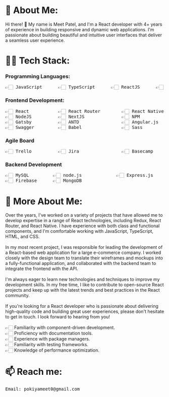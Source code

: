 # 💁 About Me:
Hi there! 👋 My name is Meet Patel, and I'm a React developer with 4+ years of experience in building responsive and dynamic web applications. I'm passionate about building beautiful and intuitive user interfaces that deliver a seamless user experience.

# 👨‍💻 Tech Stack:

### Programming Languages:

<pre>
👉🏻 JavaScript      👉🏻 TypeScript      👉🏻 ReactJS      👉🏻 NextJS      👉🏻 HTML      👉🏻 CSS
</pre>

### Frontend Development:

<pre>
👉🏻 React           👉🏻 React Router        👉🏻 React Native           👉🏻 ANTD             👉🏻 MUI            👉🏻 Bootstrap         
👉🏻 NodeJS          👉🏻 NextJS              👉🏻 NPM                    👉🏻 Redux            👉🏻 JWT            👉🏻 ESLint
👉🏻 Gatsby          👉🏻 ANTD                👉🏻 Angular.js             👉🏻 Socket.io        👉🏻 Webpack        👉🏻 Chart.js
👉🏻 Swagger         👉🏻 Babel               👉🏻 Sass                   👉🏻 jQuery
</pre>

### Agile Board

<pre>
👉🏻 Trello          👉🏻 Jira                👉🏻 Basecamp 
</pre>

### Backend Development

<pre>
👉🏻 MySQL         👉🏻 node.js             👉🏻 Express.js
👉🏻 Firebase      👉🏻 MongoDB
</pre>

# 🫵 More About Me:
Over the years, I've worked on a variety of projects that have allowed me to develop expertise in a range of React technologies, including Redux, React Router, and React Native. I have experience with both class and functional components, and I'm comfortable working with JavaScript, TypeScript, HTML, and CSS.<br><br>In my most recent project, I was responsible for leading the development of a React-based web application for a large e-commerce company. I worked closely with the design team to translate their wireframes and mockups into a fully-functional application, and collaborated with the backend team to integrate the frontend with the API.<br><br>I'm always eager to learn new technologies and techniques to improve my development skills. In my free time, I like to contribute to open-source React projects and keep up with the latest trends and best practices in the React community.<br><br>If you're looking for a React developer who is passionate about delivering high-quality code and building great user experiences, please don't hesitate to get in touch. I look forward to hearing from you!<br><br>👉🏻 Familiarity with component-driven development.<br>👉🏻 Proficiency with documentation tools.<br>👉🏻 Experience with package managers.<br>👉🏻 Familiarity with testing frameworks.<br>👉🏻 Knowledge of performance optimization.

# 📫 Reach me:
<pre>
Email: pokiyameet0@gmail.com
</pre>


<!---
Maxweb0825/Maxweb0825 is a ✨ special ✨ repository because its `README.md` (this file) appears on your GitHub profile.
You can click the Preview link to take a look at your changes.
--->
